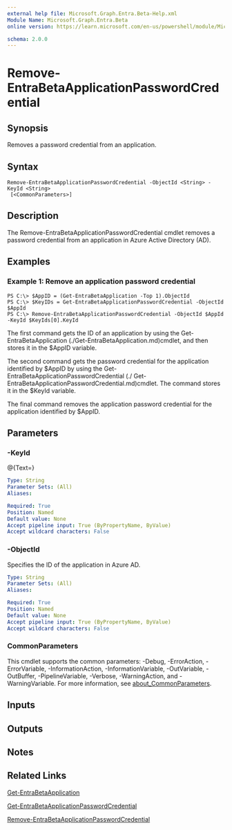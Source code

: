 ```yaml
---
external help file: Microsoft.Graph.Entra.Beta-Help.xml
Module Name: Microsoft.Graph.Entra.Beta
online version: https://learn.microsoft.com/en-us/powershell/module/Microsoft.Graph.Entra.Beta/Remove-EntraBetaApplicationPasswordCredential

schema: 2.0.0
---
```


# Remove-EntraBetaApplicationPasswordCredential

## Synopsis
Removes a password credential from an application.

## Syntax

```
Remove-EntraBetaApplicationPasswordCredential -ObjectId <String> -KeyId <String>
 [<CommonParameters>]
```

## Description
The Remove-EntraBetaApplicationPasswordCredential cmdlet removes a password credential from an application in Azure Active Directory (AD).

## Examples

### Example 1: Remove an application password credential
```
PS C:\> $AppID = (Get-EntraBetaApplication -Top 1).ObjectId
PS C:\> $KeyIDs = Get-EntraBetaApplicationPasswordCredential -ObjectId $AppId
PS C:\> Remove-EntraBetaApplicationPasswordCredential -ObjectId $AppId -KeyId $KeyIds[0].KeyId
```

The first command gets the ID of an application by using the Get-EntraBetaApplication (./Get-EntraBetaApplication.md)cmdlet, and then stores it in the $AppID variable.

The second command gets the password credential for the application identified by $AppID by using the Get-EntraBetaApplicationPasswordCredential (./ Get-EntraBetaApplicationPasswordCredential.md)cmdlet. 
The command stores it in the $KeyId variable.

The final command removes the application password credential for the application identified by $AppID.

## Parameters


### -KeyId
@{Text=}

```yaml
Type: String
Parameter Sets: (All)
Aliases:

Required: True
Position: Named
Default value: None
Accept pipeline input: True (ByPropertyName, ByValue)
Accept wildcard characters: False
```

### -ObjectId
Specifies the ID of the application in Azure AD.

```yaml
Type: String
Parameter Sets: (All)
Aliases:

Required: True
Position: Named
Default value: None
Accept pipeline input: True (ByPropertyName, ByValue)
Accept wildcard characters: False
```

### CommonParameters
This cmdlet supports the common parameters: -Debug, -ErrorAction, -ErrorVariable, -InformationAction, -InformationVariable, -OutVariable, -OutBuffer, -PipelineVariable, -Verbose, -WarningAction, and -WarningVariable. For more information, see [about_CommonParameters](https://go.microsoft.com/fwlink/?LinkID=113216).

## Inputs

## Outputs

## Notes

## Related Links

[Get-EntraBetaApplication]()

[Get-EntraBetaApplicationPasswordCredential]()

[Remove-EntraBetaApplicationPasswordCredential]()

